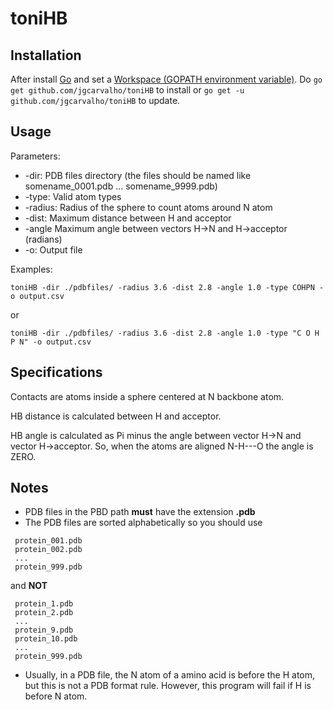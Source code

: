 # toniHB

## Installation

After install [Go](https://golang.org/) and set a [Workspace (GOPATH environment variable)](https://golang.org/doc/code.html#Workspaces). Do `go get github.com/jgcarvalho/toniHB` to install or `go get -u github.com/jgcarvalho/toniHB` to update.

## Usage

Parameters:
- -dir: PDB files directory (the files should be named like somename_0001.pdb ... somename_9999.pdb)
- -type: Valid atom types
- -radius: Radius of the sphere to count atoms around N atom
- -dist: Maximum distance between H and acceptor
- -angle Maximum angle between vectors H->N and H->acceptor (radians)
- -o: Output file

Examples:

`toniHB -dir ./pdbfiles/ -radius 3.6 -dist 2.8 -angle 1.0 -type COHPN -o output.csv`

or

`toniHB -dir ./pdbfiles/ -radius 3.6 -dist 2.8 -angle 1.0 -type "C O H P N" -o output.csv`

## Specifications

Contacts are atoms inside a sphere centered at N backbone atom.

HB distance is calculated between H and acceptor.

HB angle is calculated as Pi minus the angle between vector H->N and vector H->acceptor. So, when the atoms are aligned N-H---O the angle is ZERO.    

## Notes

- PDB files in the PBD path **must** have the extension **.pdb**
- The PDB files are sorted alphabetically so you should use
```
 protein_001.pdb
 protein_002.pdb
 ...
 protein_999.pdb
 ```
 and **NOT**
 ```
  protein_1.pdb
  protein_2.pdb
  ...
  protein_9.pdb
  protein_10.pdb
  ...
  protein_999.pdb
  ```
- Usually, in a PDB file, the N atom of a amino acid is before the H atom, but this is not a PDB format rule. However, this program will fail if H is before N atom.  
